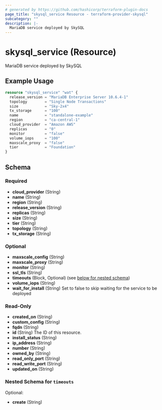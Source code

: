 ```yaml
---
# generated by https://github.com/hashicorp/terraform-plugin-docs
page_title: "skysql_service Resource - terraform-provider-skysql"
subcategory: ""
description: |-
  MariaDB service deployed by SkySQL
---
```


# skysql_service (Resource)

MariaDB service deployed by SkySQL

## Example Usage

```terraform
resource "skysql_service" "wat" {
  release_version = "MariaDB Enterprise Server 10.6.4-1"
  topology        = "Single Node Transactions"
  size            = "Sky-2x4"
  tx_storage      = "100"
  name            = "standalone-example"
  region          = "ca-central-1"
  cloud_provider  = "Amazon AWS"
  replicas        = "0"
  monitor         = "false"
  volume_iops     = "100"
  maxscale_proxy  = "false"
  tier            = "Foundation"
}
```

<!-- schema generated by tfplugindocs -->
## Schema

### Required

- **cloud_provider** (String)
- **name** (String)
- **region** (String)
- **release_version** (String)
- **replicas** (String)
- **size** (String)
- **tier** (String)
- **topology** (String)
- **tx_storage** (String)

### Optional

- **maxscale_config** (String)
- **maxscale_proxy** (String)
- **monitor** (String)
- **ssl_tls** (String)
- **timeouts** (Block, Optional) (see [below for nested schema](#nestedblock--timeouts))
- **volume_iops** (String)
- **wait_for_install** (String) Set to false to skip waiting for the service to be deployed

### Read-Only

- **created_on** (String)
- **custom_config** (String)
- **fqdn** (String)
- **id** (String) The ID of this resource.
- **install_status** (String)
- **ip_address** (String)
- **number** (String)
- **owned_by** (String)
- **read_only_port** (String)
- **read_write_port** (String)
- **updated_on** (String)

<a id="nestedblock--timeouts"></a>
### Nested Schema for `timeouts`

Optional:

- **create** (String)


